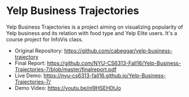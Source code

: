 # Yelp Business Trajectories

Yelp Business Trajectories is a project aiming on visualizing popularity of Yelp business and its relation with food type and Yelp Elite users. It's a course project for InfoVis class.

* Original Repository: https://github.com/cabeggar/yelp-business-trajectory
* Final Report: https://github.com/NYU-CS6313-Fall16/Yelp-Business-Trajectories-7/blob/master/finalreport.pdf
* Live Demo: https://nyu-cs6313-fall16.github.io/Yelp-Business-Trajectories-7/
* Demo Video: https://youtu.be/nl9HSEH0tJo